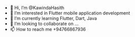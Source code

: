 - 👋 Hi, I’m @KawindaHasith
- 👀 I’m interested in Flutter mobile application development
- 🌱 I’m currently learning Flutter, Dart, Java
- 💞️ I’m looking to collaborate on ...
- 📫 How to reach me +94766867936

<!---
KawindaHasith/KawindaHasith is a ✨ special ✨ repository because its `README.md` (this file) appears on your GitHub profile.
You can click the Preview link to take a look at your changes.
--->

